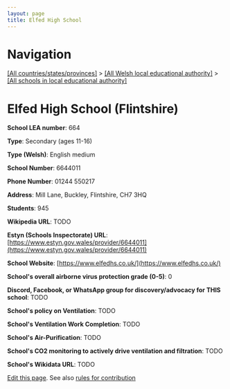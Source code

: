 ```yaml
---
layout: page
title: Elfed High School
---
```

# Navigation

[[All countries/states/provinces]](../../..) > [[All Welsh local educational authority]](../..) > [[All schools in local educational authority]](..)

# Elfed High School (Flintshire)

**School LEA number**: 664

**Type**: Secondary (ages 11-16)

**Type (Welsh)**: English medium

**School Number**: 6644011

**Phone Number**: 01244 550217

**Address**: Mill Lane, Buckley, Flintshire, CH7 3HQ

**Students**: 945

**Wikipedia URL**: TODO

**Estyn (Schools Inspectorate) URL**: [https://www.estyn.gov.wales/provider/6644011](https://www.estyn.gov.wales/provider/6644011)

**School Website**: [https://www.elfedhs.co.uk/](https://www.elfedhs.co.uk/)

**School's overall airborne virus protection grade (0-5)**: 0

**Discord, Facebook, or WhatsApp group for discovery/advocacy for THIS school**: TODO

**School's policy on Ventilation**: TODO

**School's Ventilation Work Completion**: TODO

**School's Air-Purification**: TODO

**School's CO2 monitoring to actively drive ventilation and filtration**: TODO

**School's Wikidata URL**: TODO




[Edit this page](https://github.com/VentilationProject/Wales/edit/prif/./Flintshire/Elfed_High_School.md). See also [rules for contribution](../../../contribution-rules/)